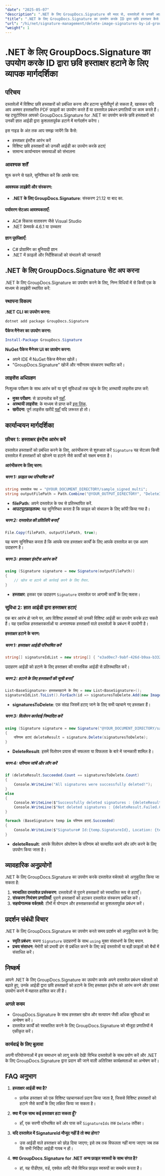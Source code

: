 ```yaml
---
"date": "2025-05-07"
"description": ".NET के लिए GroupDocs.Signature की मदद से, दस्तावेज़ों से उनकी आईडी का इस्तेमाल करके इमेज हस्ताक्षरों को कुशलतापूर्वक हटाने का तरीका जानें. अपने दस्तावेज़ प्रबंधन वर्कफ़्लो को कारगर बनाएँ."
"title": ".NET के लिए GroupDocs.Signature का उपयोग करके ID द्वारा छवि हस्ताक्षर कैसे हटाएं"
"url": "/hi/net/signature-management/delete-image-signatures-by-id-groupdocs-signature-dotnet/"
"weight": 1
---
```


# .NET के लिए GroupDocs.Signature का उपयोग करके ID द्वारा छवि हस्ताक्षर हटाने के लिए व्यापक मार्गदर्शिका

## परिचय

दस्तावेज़ों में विशिष्ट छवि हस्ताक्षरों को प्रबंधित करना और हटाना चुनौतीपूर्ण हो सकता है, खासकर यदि आप अक्सर हस्ताक्षरित PDF फ़ाइलों का उपयोग करते हैं या दस्तावेज़ प्रबंधन प्रणालियों पर काम करते हैं। यह ट्यूटोरियल आपको GroupDocs.Signature for .NET का उपयोग करके छवि हस्ताक्षरों को उनकी ज्ञात आईडी द्वारा कुशलतापूर्वक हटाने में मार्गदर्शन करेगा।

इस गाइड के अंत तक आप समझ जायेंगे कि कैसे:
- हस्ताक्षर इंस्टैंस आरंभ करें
- विशिष्ट छवि हस्ताक्षरों को उनकी आईडी का उपयोग करके हटाएं
- सामान्य कार्यान्वयन समस्याओं को संभालना

### आवश्यक शर्तें
शुरू करने से पहले, सुनिश्चित करें कि आपके पास:

#### आवश्यक लाइब्रेरी और संस्करण:
- **.NET के लिए GroupDocs.Signature**: संस्करण 21.12 या बाद का.

#### पर्यावरण सेटअप आवश्यकताएँ:
- AC# विकास वातावरण जैसे Visual Studio
- .NET फ्रेमवर्क 4.6.1 या उच्चतर

#### ज्ञान पूर्वापेक्षाएँ:
- C# प्रोग्रामिंग का बुनियादी ज्ञान
- .NET में फ़ाइलों और निर्देशिकाओं को संभालने की जानकारी

## .NET के लिए GroupDocs.Signature सेट अप करना

.NET के लिए GroupDocs.Signature का उपयोग करने के लिए, निम्न विधियों में से किसी एक के माध्यम से लाइब्रेरी स्थापित करें:

### स्थापना विकल्प

**.NET CLI का उपयोग करना:**
```bash
dotnet add package GroupDocs.Signature
```

**पैकेज मैनेजर का उपयोग करना:**
```powershell
Install-Package GroupDocs.Signature
```

**NuGet पैकेज मैनेजर UI का उपयोग करना:**
- अपने IDE में NuGet पैकेज मैनेजर खोलें।
- "GroupDocs.Signature" खोजें और नवीनतम संस्करण स्थापित करें।

### लाइसेंस अधिग्रहण
निःशुल्क परीक्षण के साथ आरंभ करें या पूर्ण सुविधाओं तक पहुंच के लिए अस्थायी लाइसेंस प्राप्त करें:
- **मुफ्त परीक्षण**: से डाउनलोड करें [यहाँ](https://releases.groupdocs.com/signature/net/).
- **अस्थायी लाइसेंस**: के माध्यम से प्राप्त करें [इस लिंक](https://purchase.groupdocs.com/temporary-license/).
- **खरीदना**: पूर्ण लाइसेंस खरीदें [यहाँ](https://purchase.groupdocs.com/buy) यदि ज़रूरत हो तो।

## कार्यान्वयन मार्गदर्शिका

### फ़ीचर 1: हस्ताक्षर इंस्टेंस आरंभ करें

दस्तावेज़ हस्ताक्षरों को प्रबंधित करने के लिए, आरंभीकरण से शुरुआत करें `Signature` यह सेटअप किसी दस्तावेज़ में हस्ताक्षरों को खोजने या हटाने जैसे कार्यों को सक्षम बनाता है।

**आरंभीकरण के लिए चरण:**

##### चरण 1: फ़ाइल पथ परिभाषित करें
```csharp
string दस्तावेज पथ = "@YOUR_DOCUMENT_DIRECTORY/sample_signed_multi";
string outputFilePath = Path.Combine("@YOUR_OUTPUT_DIRECTORY", "DeleteImageById", Path.GetFileName(filePath));
```
- **filePath**: अपने दस्तावेज़ के पथ से प्रतिस्थापित करें.
- **आउटपुटफ़ाइलपथ**: यह सुनिश्चित करता है कि फ़ाइल को संचालन के लिए कॉपी किया गया है।

##### चरण 2: दस्तावेज़ की प्रतिलिपि बनाएँ
```csharp
File.Copy(filePath, outputFilePath, true);
```
यह चरण सुनिश्चित करता है कि आपके पास हस्ताक्षर कार्यों के लिए आपके दस्तावेज़ का एक अलग उदाहरण है।

##### चरण 3: हस्ताक्षर इंस्टेंस आरंभ करें
```csharp
using (Signature signature = new Signature(outputFilePath))
{
    // खोज या हटाने की कार्रवाई करने के लिए तैयार.
}
```
- **हस्ताक्षर**: इसका एक उदाहरण `Signature` दस्तावेज़ पर आगामी कार्यों के लिए क्लास।

### सुविधा 2: ज्ञात आईडी द्वारा हस्ताक्षर हटाएं

एक बार आरंभ हो जाने पर, आप विशिष्ट हस्ताक्षरों को उनकी विशिष्ट आईडी का उपयोग करके हटा सकते हैं। यह एकाधिक हस्ताक्षरकर्ताओं या अनावश्यक हस्ताक्षरों वाले दस्तावेज़ों के प्रबंधन में उपयोगी है।

**हस्ताक्षर हटाने के चरण:**

##### चरण 1: हस्ताक्षर आईडी परिभाषित करें
```csharp
string[] signatureIdList = new string[] { "e3ad0ec7-9abf-426d-b9aa-b3328f3f1470" };
```
उदाहरण आईडी को हटाने के लिए हस्ताक्षर की वास्तविक आईडी से प्रतिस्थापित करें।

##### चरण 2: हटाने के लिए हस्ताक्षरों की सूची बनाएँ
```csharp
List<BaseSignature> हस्ताक्षरहटाने के लिए = new List<BaseSignature>();
signatureIdList.ToList().ForEach(id => signaturesToDelete.Add(new ImageSignature(id)));
```
- **signaturesToDelete**: एक संग्रह जिसमें हटाए जाने के लिए सभी पहचाने गए हस्ताक्षर हैं।

##### चरण 3: विलोपन कार्रवाई निष्पादित करें
```csharp
using (Signature signature = new Signature("@YOUR_DOCUMENT_DIRECTORY/sample_signed_multi"))
{
    परिणाम हटाएं deleteResult = signature.Delete(signaturesToDelete);
}
```
- **DeleteResult**: इसमें विलोपन प्रयास की सफलता या विफलता के बारे में जानकारी शामिल है।

##### चरण 4: परिणाम जांचें और लॉग करें
```csharp
if (deleteResult.Succeeded.Count == signaturesToDelete.Count)
{
    Console.WriteLine("All signatures were successfully deleted!");
}
else
{
    Console.WriteLine($"Successfully deleted signatures : {deleteResult.Succeeded.Count}");
    Console.WriteLine($"Not deleted signatures : {deleteResult.Failed.Count}"); // लॉग विफल विलोपन
}

foreach (BaseSignature temp in परिणाम हटाएं.Succeeded)
{
    Console.WriteLine($"Signature# Id:{temp.SignatureId}, Location: {temp.Left}x{temp.Top}. Size: {temp.Width}x{temp.Height}");
}
```
- **deleteResult**: आपके विलोपन ऑपरेशन के परिणाम को सत्यापित करने और लॉग करने के लिए उपयोग किया जाता है।

## व्यावहारिक अनुप्रयोगों

.NET के लिए GroupDocs.Signature का उपयोग करके दस्तावेज़ वर्कफ़्लो को अनुकूलित किया जा सकता है:
1. **स्वचालित दस्तावेज़ प्रसंस्करण**: दस्तावेज़ों से पुराने हस्ताक्षरों को स्वचालित रूप से हटाएँ।
2. **संस्करण नियंत्रण प्रणालियाँ**: पुराने हस्ताक्षरों को हटाकर दस्तावेज़ संस्करण प्रबंधित करें।
3. **सहयोगात्मक वर्कफ़्लो**: टीमों में योगदान और हस्ताक्षरकर्ताओं का कुशलतापूर्वक प्रबंधन करें।

## प्रदर्शन संबंधी विचार

.NET के लिए GroupDocs.Signature का उपयोग करते समय प्रदर्शन को अनुकूलित करने के लिए:
- **स्मृति प्रबंधन**: बचना `Signature` उदाहरणों के साथ `using` मुक्त संसाधनों के लिए बयान.
- **प्रचय संसाधन**: मेमोरी को प्रभावी ढंग से प्रबंधित करने के लिए कई दस्तावेजों या बड़ी फ़ाइलों को बैचों में संसाधित करें।

## निष्कर्ष

आपने .NET के लिए GroupDocs.Signature का उपयोग करके अपने दस्तावेज़ प्रबंधन वर्कफ़्लो को बढ़ाते हुए, उनके आईडी द्वारा छवि हस्ताक्षरों को हटाने के लिए हस्ताक्षर इंस्टेंस को आरंभ करने और उसका उपयोग करने में महारत हासिल कर ली है।

### अगले कदम
- GroupDocs.Signature के साथ हस्ताक्षर खोज और सत्यापन जैसी अधिक सुविधाओं का अन्वेषण करें।
- दस्तावेज़ कार्यों को स्वचालित करने के लिए GroupDocs.Signature को मौजूदा प्रणालियों में एकीकृत करें।

### कार्यवाई के लिए बुलावा
अपनी परियोजनाओं में इस समाधान को लागू करके देखें! विभिन्न दस्तावेज़ों के साथ प्रयोग करें और .NET के लिए GroupDocs.Signature द्वारा प्रदान की जाने वाली अतिरिक्त कार्यक्षमताओं का अन्वेषण करें।

## FAQ अनुभाग

1. **हस्ताक्षर आईडी क्या है?**
   - प्रत्येक हस्ताक्षर को एक विशिष्ट पहचानकर्ता प्रदान किया जाता है, जिससे विशिष्ट हस्ताक्षरों को हटाने जैसे कार्यों के लिए लक्षित किया जा सकता है।

2. **क्या मैं एक साथ कई हस्ताक्षर हटा सकता हूँ?**
   - हाँ, एक सरणी परिभाषित करें और पास करें `SignatureIds` तक `Delete` तरीका।

3. **यदि दस्तावेज़ में SignatureId मौजूद नहीं है तो क्या होगा?**
   - उस आईडी वाले हस्ताक्षर को छोड़ दिया जाएगा; इसे तब तक विफलता नहीं माना जाएगा जब तक कि सभी निर्दिष्ट आईडी गायब न हों।

4. **क्या GroupDocs.Signature for .NET अन्य फ़ाइल स्वरूपों के साथ संगत है?**
   - हां, यह पीडीएफ, वर्ड, एक्सेल आदि जैसे विभिन्न फ़ाइल स्वरूपों का समर्थन करता है।